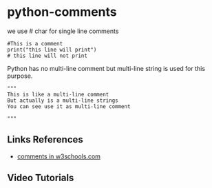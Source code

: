 # python-comments

we use # char for single line comments



	#This is a comment
	print("this line will print")
	# this line will not print


Python has no multi-line comment but multi-line string is used for this purpose.

	"""
	This is like a multi-line comment
	But actually is a multi-line strings
	You can see use it as multi-line comment

	"""



## Links References

- [comments in w3schools.com](https://www.w3schools.com/python/python_comments.asp)

## Video Tutorials
